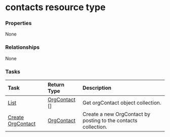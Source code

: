 # contacts resource type



### Properties
None

### Relationships
None


### Tasks

| Task		   | Return Type	|Description|
|:---------------|:--------|:----------|
|[List](../api/orgcontact_list.md) | [OrgContact](orgcontact.md) [] |Get orgContact object collection. |
|[Create OrgContact](../api/orgcontact_post_contacts.md) |[OrgContact](orgcontact.md)| Create a new OrgContact by posting to the contacts collection.|

<!-- uuid: c1d373c5-c0ce-4edd-9fe8-46fd18e17cdb
2015-10-16 09:50:59 UTC -->
<!-- {
  "type": "#page.annotation",
  "description": "contacts resource",
  "keywords": "",
  "section": "documentation",
  "tocPath": ""
}-->